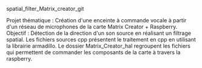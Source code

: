 spatial_filter_Matrix_creator_git

Projet thématique : Création d'une enceinte à commande vocale à partir d'un réseau de microphones de la carte Matrix Creator + Raspberry.
Objectif : Détection de la direction d'un son source en réalisant un filtrage spatial.
Les fichiers sources cpp présentent le traitement en cpp en utilisant la librairie armadillo.
Le dossier Matrix_Creator_hal regroupent les fichiers qui permettent de commander les composants de la carte à travers la raspberry.
